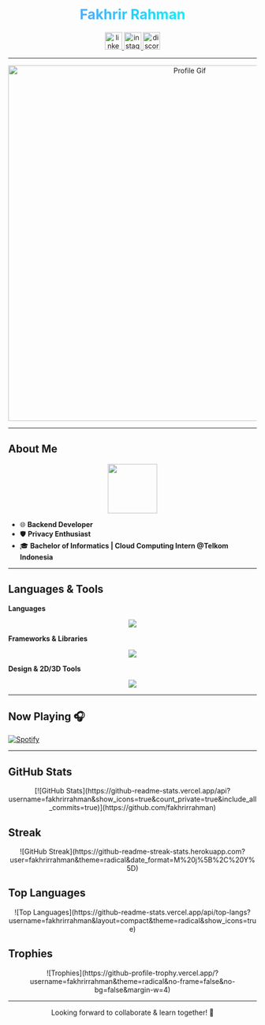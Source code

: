 <h1 align="center">
  <span style="background: linear-gradient(90deg, #4facfe 0%, #00f2fe 100%);
               -webkit-background-clip: text;
               -webkit-text-fill-color: transparent;">
    Fakhrir Rahman
  </span>
</h1>

<div align="center">
  <a href="https://www.linkedin.com/in/fahrirrahman/" target="_blank">
    <img src="https://img.shields.io/static/v1?message=LinkedIn&logo=linkedin&label=&color=0077B5&style=for-the-badge" height="35" alt="linkedin logo" />
  </a>
  <a href="https://www.instagram.com/fakhrirrahman" target="_blank">
    <img src="https://img.shields.io/static/v1?message=Instagram&logo=instagram&label=&color=E4405F&style=for-the-badge" height="35" alt="instagram logo" />
  </a>
  <a href="https://discord.com/users/fakhrirrahman" target="_blank">
    <img src="https://img.shields.io/static/v1?message=Discord&logo=discord&label=&color=7289DA&style=for-the-badge" height="35" alt="discord logo" />
  </a>
</div>

---

<div align="center">
  <img src="https://github.com/fakhrirrahman/fakhrirrahman/blob/main/gif/profile.gif" alt="Profile Gif" width="720px"/>
</div>

---

## About Me
<div align="center">
  <img src="https://github.com/fakhrirrahman/fakhrirrahman/blob/main/gif/anime.gif" width="100px" />
</div>

- 🌐 **Backend Developer**
- 🛡 **Privacy Enthusiast**
- 🎓 **Bachelor of Informatics | Cloud Computing Intern @Telkom Indonesia**

---

## Languages & Tools

**Languages**
<br/>
<div align="center">
<img src="https://skillicons.dev/icons?i=typescript,javascript,php,python,go,java" />
</div>

**Frameworks & Libraries**
<br/>
<div align="center">
<img src="https://skillicons.dev/icons?i=laravel,svelte,react,nodejs,express,docker,mysql" />
</div>

**Design & 2D/3D Tools**
<br/>
<div align="center">
<img src="https://skillicons.dev/icons?i=figma,blender,aftereffects" />
</div>

---

## Now Playing 🎧
[![Spotify](https://spotify-now-playing-five-orcin.vercel.app/api/spotify)](https://open.spotify.com/user/fakhrirrahman)

---

## GitHub Stats
<div align="center">
  [![GitHub Stats](https://github-readme-stats.vercel.app/api?username=fakhrirrahman&show_icons=true&count_private=true&include_all_commits=true)](https://github.com/fakhrirrahman)
</div>

## Streak
<div align="center">
  ![GitHub Streak](https://github-readme-streak-stats.herokuapp.com?user=fakhrirrahman&theme=radical&date_format=M%20j%5B%2C%20Y%5D)
</div>

## Top Languages
<div align="center">
  ![Top Languages](https://github-readme-stats.vercel.app/api/top-langs?username=fakhrirrahman&layout=compact&theme=radical&show_icons=true)
</div>

## Trophies
<div align="center">
  ![Trophies](https://github-profile-trophy.vercel.app/?username=fakhrirrahman&theme=radical&no-frame=false&no-bg=false&margin-w=4)
</div>

---

<p align="center">Looking forward to collaborate & learn together! 🚀</p>
